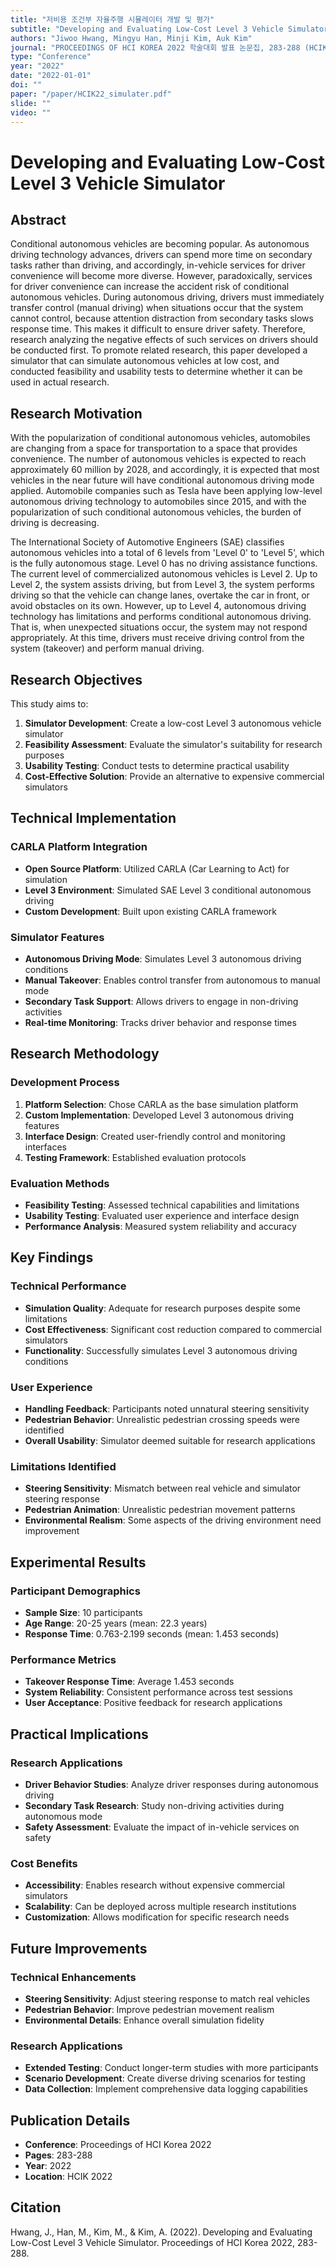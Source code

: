 ```yaml
---
title: "저비용 조건부 자율주행 시뮬레이터 개발 및 평가"
subtitle: "Developing and Evaluating Low-Cost Level 3 Vehicle Simulator"
authors: "Jiwoo Hwang, Mingyu Han, Minji Kim, Auk Kim"
journal: "PROCEEDINGS OF HCI KOREA 2022 학술대회 발표 논문집, 283-288 (HCIK 2022)"
type: "Conference"
year: "2022"
date: "2022-01-01"
doi: ""
paper: "/paper/HCIK22_simulater.pdf"
slide: ""
video: ""
---
```


# Developing and Evaluating Low-Cost Level 3 Vehicle Simulator

## Abstract

Conditional autonomous vehicles are becoming popular. As autonomous driving technology advances, drivers can spend more time on secondary tasks rather than driving, and accordingly, in-vehicle services for driver convenience will become more diverse. However, paradoxically, services for driver convenience can increase the accident risk of conditional autonomous vehicles. During autonomous driving, drivers must immediately transfer control (manual driving) when situations occur that the system cannot control, because attention distraction from secondary tasks slows response time. This makes it difficult to ensure driver safety. Therefore, research analyzing the negative effects of such services on drivers should be conducted first. To promote related research, this paper developed a simulator that can simulate autonomous vehicles at low cost, and conducted feasibility and usability tests to determine whether it can be used in actual research.

## Research Motivation

With the popularization of conditional autonomous vehicles, automobiles are changing from a space for transportation to a space that provides convenience. The number of autonomous vehicles is expected to reach approximately 60 million by 2028, and accordingly, it is expected that most vehicles in the near future will have conditional autonomous driving mode applied. Automobile companies such as Tesla have been applying low-level autonomous driving technology to automobiles since 2015, and with the popularization of such conditional autonomous vehicles, the burden of driving is decreasing.

The International Society of Automotive Engineers (SAE) classifies autonomous vehicles into a total of 6 levels from 'Level 0' to 'Level 5', which is the fully autonomous stage. Level 0 has no driving assistance functions. The current level of commercialized autonomous vehicles is Level 2. Up to Level 2, the system assists driving, but from Level 3, the system performs driving so that the vehicle can change lanes, overtake the car in front, or avoid obstacles on its own. However, up to Level 4, autonomous driving technology has limitations and performs conditional autonomous driving. That is, when unexpected situations occur, the system may not respond appropriately. At this time, drivers must receive driving control from the system (takeover) and perform manual driving.

## Research Objectives

This study aims to:
1. **Simulator Development**: Create a low-cost Level 3 autonomous vehicle simulator
2. **Feasibility Assessment**: Evaluate the simulator's suitability for research purposes
3. **Usability Testing**: Conduct tests to determine practical usability
4. **Cost-Effective Solution**: Provide an alternative to expensive commercial simulators

## Technical Implementation

### CARLA Platform Integration
- **Open Source Platform**: Utilized CARLA (Car Learning to Act) for simulation
- **Level 3 Environment**: Simulated SAE Level 3 conditional autonomous driving
- **Custom Development**: Built upon existing CARLA framework

### Simulator Features
- **Autonomous Driving Mode**: Simulates Level 3 autonomous driving conditions
- **Manual Takeover**: Enables control transfer from autonomous to manual mode
- **Secondary Task Support**: Allows drivers to engage in non-driving activities
- **Real-time Monitoring**: Tracks driver behavior and response times

## Research Methodology

### Development Process
1. **Platform Selection**: Chose CARLA as the base simulation platform
2. **Custom Implementation**: Developed Level 3 autonomous driving features
3. **Interface Design**: Created user-friendly control and monitoring interfaces
4. **Testing Framework**: Established evaluation protocols

### Evaluation Methods
- **Feasibility Testing**: Assessed technical capabilities and limitations
- **Usability Testing**: Evaluated user experience and interface design
- **Performance Analysis**: Measured system reliability and accuracy

## Key Findings

### Technical Performance
- **Simulation Quality**: Adequate for research purposes despite some limitations
- **Cost Effectiveness**: Significant cost reduction compared to commercial simulators
- **Functionality**: Successfully simulates Level 3 autonomous driving conditions

### User Experience
- **Handling Feedback**: Participants noted unnatural steering sensitivity
- **Pedestrian Behavior**: Unrealistic pedestrian crossing speeds were identified
- **Overall Usability**: Simulator deemed suitable for research applications

### Limitations Identified
- **Steering Sensitivity**: Mismatch between real vehicle and simulator steering response
- **Pedestrian Animation**: Unrealistic pedestrian movement patterns
- **Environmental Realism**: Some aspects of the driving environment need improvement

## Experimental Results

### Participant Demographics
- **Sample Size**: 10 participants
- **Age Range**: 20-25 years (mean: 22.3 years)
- **Response Time**: 0.763-2.199 seconds (mean: 1.453 seconds)

### Performance Metrics
- **Takeover Response Time**: Average 1.453 seconds
- **System Reliability**: Consistent performance across test sessions
- **User Acceptance**: Positive feedback for research applications

## Practical Implications

### Research Applications
- **Driver Behavior Studies**: Analyze driver responses during autonomous driving
- **Secondary Task Research**: Study non-driving activities during autonomous mode
- **Safety Assessment**: Evaluate the impact of in-vehicle services on safety

### Cost Benefits
- **Accessibility**: Enables research without expensive commercial simulators
- **Scalability**: Can be deployed across multiple research institutions
- **Customization**: Allows modification for specific research needs

## Future Improvements

### Technical Enhancements
- **Steering Sensitivity**: Adjust steering response to match real vehicles
- **Pedestrian Behavior**: Improve pedestrian movement realism
- **Environmental Details**: Enhance overall simulation fidelity

### Research Applications
- **Extended Testing**: Conduct longer-term studies with more participants
- **Scenario Development**: Create diverse driving scenarios for testing
- **Data Collection**: Implement comprehensive data logging capabilities

## Publication Details

- **Conference**: Proceedings of HCI Korea 2022
- **Pages**: 283-288
- **Year**: 2022
- **Location**: HCIK 2022

## Citation

Hwang, J., Han, M., Kim, M., & Kim, A. (2022). Developing and Evaluating Low-Cost Level 3 Vehicle Simulator. Proceedings of HCI Korea 2022, 283-288. 